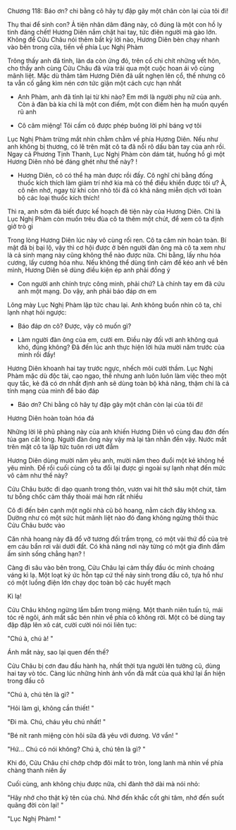 




Chương 118: Báo ơn? chi bằng cô hãy tự đập gãy một chân còn lại của tôi đi!

Thụ thai để sinh con? Ả tiện nhân dâm đãng này, cô đúng là một con hồ ly tinh đáng chết!
Hương Diên nắm chặt hai tay, tức điên người mà gào lớn. Không để Cửu Châu nói thêm bất kỳ lời nào, Hương Diên bèn chạy nhanh vào bên trong cửa, tiến về phía Lục Nghị Phàm

Trông thấy anh đã tỉnh, làn da còn ửng đỏ, trên cổ chi chít những vết hôn, cho thấy anh cùng Cửu Châu đã vừa trải qua một cuộc hoan ái vô cùng mãnh liệt. Mặc dù thâm tâm Hương Diên đã uất nghẹn lên cổ, thế nhưng cô ta vẫn cố gắng kìm nén cơn tức giận một cách cực hạn nhất

- Anh Phàm, anh đã tỉnh lại từ khi nào? Em mới là người phụ nữ của anh. Còn ả đàn bà kia chỉ là một con điếm, một con điếm hèn hạ muốn quyến rũ anh

- Cô câm miệng! Tôi cấm cô được phép buông lời phỉ báng vợ tôi

Lục Nghị Phàm trừng mắt nhìn chằm chằm về phía Hương Diên. Nếu như anh không bị thương, có lẽ trên mặt cô ta đã nổi rõ dấu bàn tay của anh rồi. Ngay cả Phương Tịnh Thanh, Lục Nghị Phàm còn dám tát, huống hồ gì một Hương Diên nhỏ bé đáng ghét như thế này? !

- Hương Diên, cô có thể hạ màn được rồi đấy. Cô nghĩ chỉ bằng đống thuốc kích thích làm giảm trí nhớ kia mà có thể điều khiển được tôi ư? À, cô nên nhớ, ngay từ khi còn nhỏ tôi đã có khả năng miễn dịch với toàn bộ các loại thuốc kích thích!

Thì ra, anh sớm đã biết được kế hoạch đê tiện này của Hương Diên. Chỉ là Lục Nghị Phàm còn muốn trêu đùa cô ta thêm một chút, để xem cô ta định giở trò gì

Trong lòng Hương Diên lúc này vô cùng rối ren. Cô ta câm nín hoàn toàn. Bí mật đã bị bại lộ, vậy thì cơ hội được ở bên người đàn ông mà cô ta xem như là cả sinh mạng này cũng không thể nào được nữa. Chi bằng, lấy nhu hóa cương, lấy cương hóa nhu. Nếu không thể dùng tình cảm để kéo anh về bên mình, Hương Diên sẽ dùng điều kiện ép anh phải đồng ý

- Con người anh chính trực công minh, phải chứ? Là chính tay em đã cứu anh một mạng. Do vậy, anh phải báo đáp ơn em

Lông mày Lục Nghị Phàm lập tức chau lại. Anh không buồn nhìn cô ta, chỉ lạnh nhạt hỏi ngược:

- Báo đáp ơn cô? Được, vậy cô muốn gì?

- Làm người đàn ông của em, cưới em. Điều này đối với anh không quá khó, đúng không? Đã đến lúc anh thực hiện lời hứa mười năm trước của mình rồi đấy!

Hương Diên khoanh hai tay trước ngực, nhếch môi cười thầm. Lục Nghị Phàm mặc dù độc tài, cao ngạo, thế nhưng anh luôn luôn làm việc theo một quy tắc, kẻ đã có ơn nhất định anh sẽ dùng toàn bộ khả năng, thậm chí là cả tính mạng của mình để báo đáp

- Báo ơn? Chi bằng cô hãy tự đập gãy một chân còn lại của tôi đi!

Hương Diên hoàn toàn hóa đá

Những lời lẽ phũ phàng này của anh khiến Hương Diên vô cùng đau đớn đến túa gan cắt lòng. Người đàn ông này vậy mà lại tàn nhẫn đến vậy. Nước mắt trên mặt cô ta lập tức tuôn rơi ướt đẫm

Hương Diên dùng mười năm yêu anh, mười năm theo đuổi một kẻ không hề yêu mình. Để rồi cuối cùng cô ta đổi lại được gì ngoài sự lạnh nhạt đến mức vô cảm như thế này?

Cửu Châu bước đi dạo quanh trong thôn, vươn vai hít thở sâu một chút, tâm tư bỗng chốc cảm thấy thoải mái hơn rất nhiều

Cô đi đến bên cạnh một ngôi nhà cũ bỏ hoang, nằm cách đây không xa. Dường như có một sức hút mãnh liệt nào đó đang không ngừng thôi thúc Cửu Châu bước vào

Căn nhà hoang này đã đổ vỡ tương đối trầm trọng, có một vài thứ đồ của trẻ em cáu bẩn rơi vãi dưới đất. Có khả năng nơi này từng có một gia đình đầm ấm sinh sống chẳng hạn? !

Càng đi sâu vào bên trong, Cửu Châu lại cảm thấy đầu óc mình choáng váng kì lạ. Một loạt ký ức hỗn tạp cứ thế nảy sinh trong đầu cô, tựa hồ như có một luồng điện lớn chạy dọc toàn bộ các huyết mạch

Kì lạ!

Cửu Châu không ngừng lẩm bẩm trong miệng. Một thanh niên tuấn tú, mái tóc rẽ ngôi, ánh mắt sắc bén nhìn về phía cô không rời. Một cô bé dùng tay đập đập lên xô cát, cười cười nói nói liên tục:

"Chú à, chú à! "

Ánh mắt này, sao lại quen đến thế?

Cửu Châu bị cơn đau đầu hành hạ, nhất thời tựa người lên tường cũ, dùng hai tay vò tóc. Càng lúc những hình ảnh vốn đã mất của quá khứ lại ẩn hiện trong đầu cô

"Chú à, chú tên là gì? "

"Hỏi làm gì, không cần thiết! "

"Đi mà. Chú, cháu yêu chú nhất! "

"Bé nít ranh miệng còn hôi sữa đã yêu với đương. Vớ vẩn! "

"Hứ... Chú có nói không? Chú à, chú tên là gì? "

Khi đó, Cửu Châu chỉ chớp chớp đôi mắt to tròn, long lanh mà nhìn về phía chàng thanh niên ấy

Cuối cùng, anh không chịu được nữa, chỉ đành thở dài mà nói nhỏ:

"Hãy nhớ cho thật kỹ tên của chú. Nhớ đến khắc cốt ghi tâm, nhớ đến suốt quãng đời còn lại! "

"Lục Nghị Phàm! "




